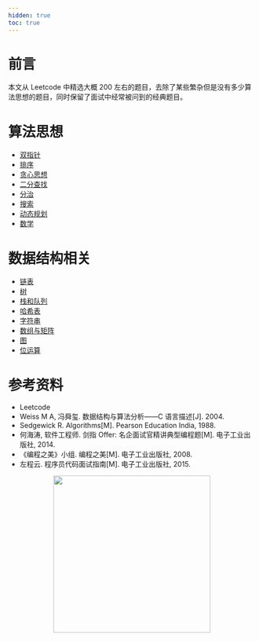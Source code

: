 ```yaml
---
hidden: true
toc: true
---
```


# 前言

本文从 Leetcode 中精选大概 200 左右的题目，去除了某些繁杂但是没有多少算法思想的题目，同时保留了面试中经常被问到的经典题目。

# 算法思想

- [双指针](../Leetcode%20题解%20-%20双指针/)
- [排序](../Leetcode%20题解%20-%20排序/)
- [贪心思想](../Leetcode%20题解%20-%20贪心思想/)
- [二分查找](../Leetcode%20题解%20-%20二分查找/)
- [分治](../Leetcode%20题解%20-%20分治/)
- [搜索](../Leetcode%20题解%20-%20搜索/)
- [动态规划](../Leetcode%20题解%20-%20动态规划/)
- [数学](../Leetcode%20题解%20-%20数学/)

# 数据结构相关

- [链表](../Leetcode%20题解%20-%20链表/)
- [树](../Leetcode%20题解%20-%20树/)
- [栈和队列](../Leetcode%20题解%20-%20栈和队列/)
- [哈希表](../Leetcode%20题解%20-%20哈希表/)
- [字符串](../Leetcode%20题解%20-%20字符串/)
- [数组与矩阵](../Leetcode%20题解%20-%20数组与矩阵/)
- [图](../Leetcode%20题解%20-%20图/)
- [位运算](../Leetcode%20题解%20-%20位运算/)

# 参考资料


- Leetcode
- Weiss M A, 冯舜玺. 数据结构与算法分析——C 语言描述[J]. 2004.
- Sedgewick R. Algorithms[M]. Pearson Education India, 1988.
- 何海涛, 软件工程师. 剑指 Offer: 名企面试官精讲典型编程题[M]. 电子工业出版社, 2014.
- 《编程之美》小组. 编程之美[M]. 电子工业出版社, 2008.
- 左程云. 程序员代码面试指南[M]. 电子工业出版社, 2015.






<div align="center"><img width="320px" src="https://cs-notes-1256109796.cos.ap-guangzhou.myqcloud.com/githubio/公众号二维码-2.png"></img></div>
